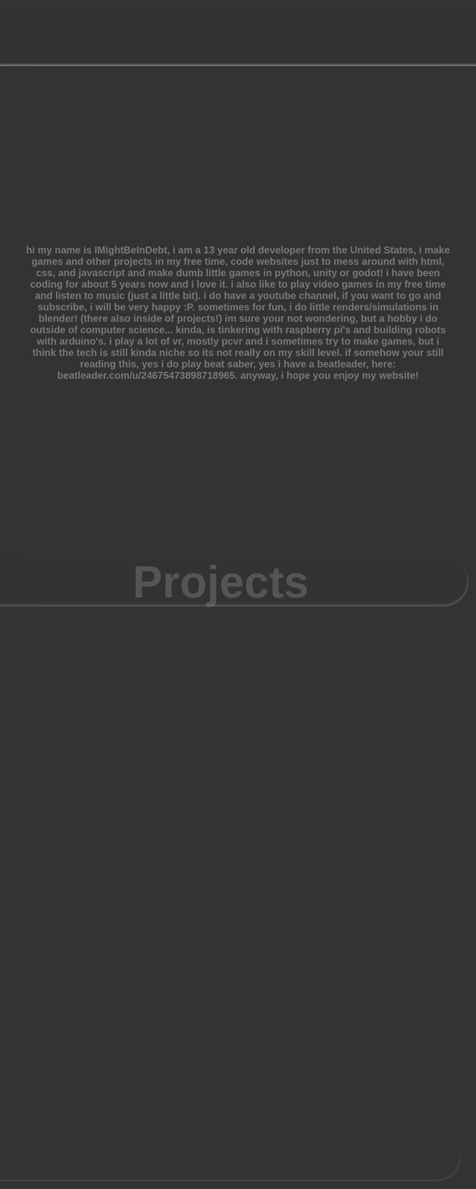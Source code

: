 <!DOCTYPE html>
<html lang="en">
<head>
  <meta charset="UTF-8">
  <title>IMightBeInDebt's Website</title>
  <meta name="viewport" content="width=device-width, initial-scale=1">
  <link rel="preconnect" href="https://fonts.googleapis.com">
  <link rel="preconnect" href="https://fonts.gstatic.com" crossorigin>
  <link href="https://fonts.googleapis.com/css2?family=Inter:ital,opsz,wght@0,14..32,100..900;1,14..32,100..900&family=Sen&display=swap" rel="stylesheet">
  <style>
    body {
      height: 100vh;
      background-image: url('../../carplaybackrounds/purplecarplay.jpg');
      background-position: center center;
      background-repeat: no-repeat;
      background-size: 100% 100%;
      animation: floatBG 15s cubic-bezier(0.2, 0, 0.4, 1) infinite;
      background-color: #333;
      overflow: hidden;
      font-family: 'Inter', 'Sen', system-ui, -apple-system, 'Segoe UI', Roboto, 'Helvetica Neue', Arial, sans-serif;
      color: #fff;
    }

    @keyframes floatBG {
      0% {
        background-position: 0% 0%;
        background-size: 100% 100%;
      }
      50% {
        background-position: 100% 100%;
        background-size: 110% 110%;
      }
      100% {
        background-position: 0% 0%;
        background-size: 100% 100%;
      }
    }
  </style>
</head>
<body>
  <a href="https://imightbeindebt.github.io">
    <audio id="click" preload="auto">
      <source src="../../sounds/hover.wav" type="audio/wav">
    </audio>
      <div class="liquid-glass">
        <style>
         .liquid-glass {
            backdrop-filter: blur(30px);
            box-shadow: (0px 8px 13px rgba(0, 0, 0, 0.25));
            box-shadow: inset 4px 5px 6px 0px rgba(255, 255, 255, 0.40);
            box-shadow: inset -1px -3px 4px 0px rgba(255, 255, 255, 0.40);  
            width: 500px;
            height: 100px;
            position: fixed;
            top: 1160px;
            right: 1030px;
            border-radius: 50px;
            opacity: 50%;
            size: 100%;
            transition: all 0.3s ease-in-out ;
            cursor: pointer;
          }
          .liquid-glass:hover {
            backdrop-filter: blur(70px);
            box-shadow: (0px 8px 13px rgba(0, 0, 0, 0.25));
            box-shadow: inset 4px 5px 6px 0px rgba(255, 255, 255, 0.40);
            box-shadow: inset -1px -3px 4px 0px rgba(255, 255, 255, 0.40);  
            width: 500px;
            height: 100px;
            position: fixed;
            top: 1157px;
            right: 1030px;
            border-radius: 50px;
            opacity: 80%;
            transform: scale(1.01);
        }
        </style>
             <div class="liquid-glass"></div>
        <div class="font">
         <style>
        .font {
          font-family: "Sen", sans-serif;
          font-optical-sizing: auto;
          font-weight: 640;
          font-style: bold;
          font-size: 90px;
          text-align: center;
          object-position: top;
          color: rgba(255, 255, 255, 0.342)
        }
         </style>
         <span class="sen-uniquifier">Home</span>
        </div>
      </div>
    <script>
      document.querySelectorAll('.liquid-glass, .liquid-glass-games, .liquid-glass-projects').forEach(function(el) {
        el.addEventListener('mouseenter', function() {
          var hoverSound = document.getElementById('click');
          if (hoverSound) {
            hoverSound.currentTime = 0;
            hoverSound.volume = 0.3;
            hoverSound.play();
          }
        });
      });
    </script>
  </a>  
  <a href="https://imightbeindebt.github.io/games">
    <div class="liquid-glass-games">
      <style>
         .liquid-glass-games {
            backdrop-filter: blur(30px);
            box-shadow: (0px 8px 13px rgba(0, 0, 0, 0.25));
            box-shadow: inset 4px 5px 6px 0px rgba(255, 255, 255, 0.40);
            box-shadow: inset -1px -3px 4px 0px rgba(255, 255, 255, 0.40);  
            width: 1000px;
            height: 100px;
            position: fixed;
            top: 1160px;
            right: 1545px;
            border-radius: 50px;
            opacity: 50%;
            size: 100%;
            transition: all 0.3s ease-in-out ;
            cursor: pointer;
          }
          .liquid-glass-games:hover {
            backdrop-filter: blur(70px);
            box-shadow: (0px 8px 13px rgba(0, 0, 0, 0.25));
            box-shadow: inset 4px 5px 6px 0px rgba(255, 255, 255, 0.40);
            box-shadow: inset -1px -3px 4px 0px rgba(255, 255, 255, 0.40);  
            width: 1000px;
            height: 100px;
            position: fixed;
            top: 1157px;
            right: 1545px;
            border-radius: 50px;
            opacity: 80%;
            transform: scale(1.01);
        }
       </style>
           <div class="liquid-glass-games"></div>
       <div class="font">
         <style>
        .font {
          font-family: "Sen", sans-serif;
          font-optical-sizing: auto;
          font-weight: 640;
          font-style: bold;
          font-size: 90px;
          text-align: center;
          object-position: top;
          color: rgba(255, 255, 255, 0.342)
        }
         </style>
         <span class="sen-uniquifier">Games</span>
      </div>
    <script>
      document.querySelectorAll('.liquid-glass, .liquid-glass-games, .liquid-glass-projects').forEach(function(el) {
        el.addEventListener('mouseenter', function() {
          var hoverSound = document.getElementById('click');
          if (hoverSound) {
            hoverSound.currentTime = 0;
            hoverSound.volume = 0.3;
            hoverSound.play();
          }
        });
      });
    </script>
    </div>
  </a>
  <a href="https://imightbeindebt.github.io/projects">
    <div class="liquid-glass-projects">
      <style>
         .liquid-glass-projects {
            backdrop-filter: blur(30px);
            box-shadow: (0px 8px 13px rgba(0, 0, 0, 0.25));
            box-shadow: inset 4px 5px 6px 0px rgba(255, 255, 255, 0.40);
            box-shadow: inset -1px -3px 4px 0px rgba(255, 255, 255, 0.40);  
            width: 1000px;
            height: 100px;
            position: fixed;
            top: 1160px;
            right: 15px;
            border-radius: 50px;
            opacity: 50%;
            size: 100%;
            transition: all 0.3s ease-in-out ;
            cursor: pointer;
          }
          .liquid-glass-projects:hover {
            backdrop-filter: blur(70px);
            box-shadow: (0px 8px 13px rgba(0, 0, 0, 0.25));
            box-shadow: inset 4px 5px 6px 0px rgba(255, 255, 255, 0.40);
            box-shadow: inset -1px -3px 4px 0px rgba(255, 255, 255, 0.40);  
            width: 1000px;
            height: 100px;
            position: fixed;
            top: 1157px;
            right: 15px;
            border-radius: 50px;
            opacity: 80%;
            transform: scale(1.01);
        }
       </style>
       <div class="liquid-glass-projects"></div>
       <div class="font">
         <style>
        .font {
          font-family: "Sen", sans-serif;
          font-optical-sizing: auto;
          font-weight: 640;
          font-style: bold;
          font-size: 90px;
          text-align: center;
          object-position: top;
          color: rgba(255, 255, 255, 0.342)
        }
         </style>
         <span class="sen-uniquifier">Projects</span>
    <script>
      document.querySelectorAll('.liquid-glass, .liquid-glass-games, .liquid-glass-projects').forEach(function(el) {
        el.addEventListener('mouseenter', function() {
          var hoverSound = document.getElementById('click');
          if (hoverSound) {
            hoverSound.currentTime = 0;
            hoverSound.volume = 0.3;
            hoverSound.play();
          }
        });
      });
    </script>
      </div>
    </div>
  </a>
</body>
<body>
  <style>
    body {
      font-family: "Sen", sans-serif;
      font-optical-sizing: auto;
      font-weight: 640;
      font-style: bold;
      font-size: 90px;
      text-align: center;
      object-position: top;
      color: rgba(255, 255, 255, 0.342)
    }
  </style>
  <header>
    <style>
      header {
        font-family: "Sen", sans-serif;
        font-optical-sizing: auto;
        font-weight: 640;
        font-style: bold;
        font-size: 90px;
        text-align: center;
        object-position: top;
        color: rgba(255, 255, 255, 0.342);
        backdrop-filter: blur(30px);
        box-shadow: (0px 8px 13px rgba(0, 0, 0, 0.25));
        box-shadow: inset 4px 5px 6px 0px rgba(255, 255, 255, 0.40);
        box-shadow: inset -1px -3px 4px 0px rgba(255, 255, 255, 0.40);  
        width: 3000px;
        height: 120px;
        position: relative;
        top: 0px;
        right: 250px;
      }
    </style>
    about me
  </header>
  <footer>
    <style>
      footer {
        font-family: "Sen", sans-serif;
        font-optical-sizing: auto;
        font-weight: 640;
        font-style: bold;
        font-size: 20px;
        text-align: center;
        object-position: top;
        color: rgba(255, 255, 255, 0.342)
      }
    </style>
    <footer>
      hi my name is IMightBeInDebt, i am a 13 year old developer from the United States, i make games and other projects in my free time, code websites just to mess around with html, css, and javascript and make dumb little games in python, unity or godot! i have been coding for about 5 years now and i love it. i also like to play video games in my free time and listen to music (just a little bit). i do have a youtube channel, if you want to go and subscribe, i will be very happy :P. sometimes for fun, i do little renders/simulations in blender! (there also inside of projects!) im sure your not wondering, but a hobby i do outside of computer science... kinda, is tinkering with raspberry pi's and building robots with arduino's. i play a lot of vr, mostly pcvr and i sometimes try to make games, but i think the tech is still kinda niche so its not really on my skill level. if somehow your still reading this, yes i do play beat saber, yes i have a beatleader, here: beatleader.com/u/24675473898718965. anyway, i hope you enjoy my website!
    </footer>
  </footer>
</body>
</html>
